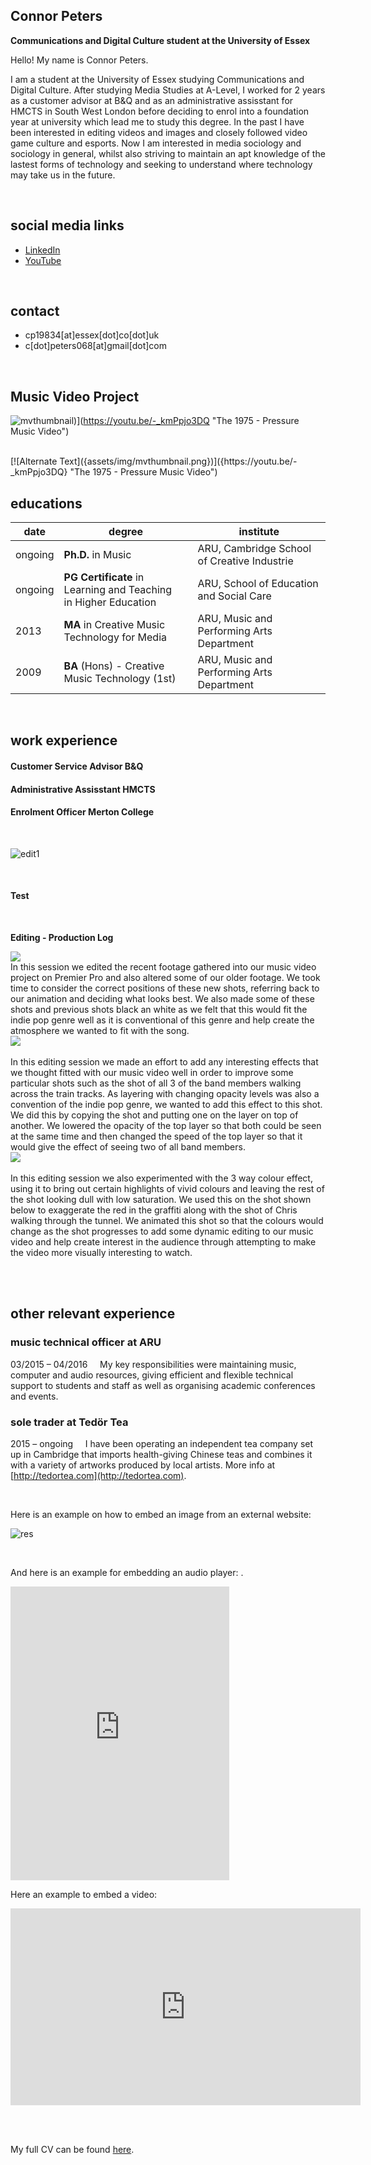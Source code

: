 

## Connor Peters
**Communications and Digital Culture student at the University of Essex**  

Hello! My name is Connor Peters. 

I am a student at the University of Essex studying Communications and Digital Culture. After studying Media Studies at A-Level, I worked for 2 years as a customer advisor at B&Q and as an administrative assisstant for HMCTS in South West London before deciding to enrol into a foundation year at university which lead me to study this degree. In the past I have been interested in editing videos and images and closely followed video game culture and esports. Now I am interested in media sociology and sociology in general, whilst also striving to maintain an apt knowledge of the lastest forms of technology and seeking to understand where technology may take us in the future.

<br>

## social media links
- [LinkedIn](https://www.linkedin.com/in/connor-p-80676b121/)
- [YouTube]()

<br>

## contact
- cp19834[at]essex[dot]co[dot]uk
- c[dot]peters068[at]gmail[dot]com

<br>

## Music Video Project
![mvthumbnail](assets/img/mvthumbnail.png))](https://youtu.be/-_kmPpjo3DQ "The 1975 - Pressure Music Video")<br>

<br>
[![Alternate Text]({assets/img/mvthumbnail.png})]({https://youtu.be/-_kmPpjo3DQ} "The 1975 - Pressure Music Video")

## educations

| date | degree | institute |
--- | --- | ---
|ongoing|**Ph.D.** in Music |ARU, Cambridge School of Creative Industrie
| ongoing | **PG Certificate** in Learning and Teaching <br> in Higher Education | ARU, School of Education and Social Care
| 2013 | **MA** in Creative Music Technology for Media | ARU, Music and Performing Arts Department
| 2009 | **BA** (Hons) - Creative Music Technology (1st) | ARU, Music and Performing Arts Department  |

<br>

## work experience
#### Customer Service Advisor B&Q
#### Administrative Assisstant HMCTS
#### Enrolment Officer Merton College
<br>


 ![edit1](assets/img/edit1.png)
 
 <br>
 
 #### Test


<br>


**Editing - Production Log**

[![](https://1.bp.blogspot.com/-hCNNFhGZvoM/WEnkC7I92iI/AAAAAAAAA9o/KZSumgLKXPctayThejTJBC9txFQlaBOvgCLcB/s400/Screen%2BShot%2B2016-11-29%2Bat%2B11.34.19.png)](https://1.bp.blogspot.com/-hCNNFhGZvoM/WEnkC7I92iI/AAAAAAAAA9o/KZSumgLKXPctayThejTJBC9txFQlaBOvgCLcB/s1600/Screen%2BShot%2B2016-11-29%2Bat%2B11.34.19.png)
<br>
In this session we edited the recent footage gathered into our music video project on Premier Pro and also altered some of our older footage. We took time to consider the correct positions of these new shots, referring back to our animation and deciding what looks best. We also made some of these shots and previous shots black an white as we felt that this would fit the indie pop genre well as it is conventional of this genre and help create the atmosphere we wanted to fit with the song. 
<br>
[![](https://4.bp.blogspot.com/-HulT7ASXIsg/WEnkCqr-orI/AAAAAAAAA9k/qwvPNzFXyyYvpb1YsZSOgXRV8OEZpGkOACLcB/s400/Screen%2BShot%2B2016-11-29%2Bat%2B11.34.44.png)](https://4.bp.blogspot.com/-HulT7ASXIsg/WEnkCqr-orI/AAAAAAAAA9k/qwvPNzFXyyYvpb1YsZSOgXRV8OEZpGkOACLcB/s1600/Screen%2BShot%2B2016-11-29%2Bat%2B11.34.44.png)  
<br>
In this editing session we made an effort to add any interesting effects that we thought fitted with our music video well in order to improve some particular shots such as the shot of all 3 of the band members walking across the train tracks. As layering with changing opacity levels was also a convention of the indie pop genre, we wanted to add this effect to this shot. We did this by copying the shot and putting one on the layer on top of another. We lowered the opacity of the top layer so that both could be seen at the same time and then changed the speed of the top layer so that it would give the effect of seeing two of all band members. 
<br>
[![](https://2.bp.blogspot.com/-8UT5VQRJ9QI/WEnkC5FiwbI/AAAAAAAAA9s/WdgoF11y_-8M0YQeSjdyKKbXY_Nt6zGigCLcB/s400/Screen%2BShot%2B2016-11-29%2Bat%2B12.14.11.png)](https://2.bp.blogspot.com/-8UT5VQRJ9QI/WEnkC5FiwbI/AAAAAAAAA9s/WdgoF11y_-8M0YQeSjdyKKbXY_Nt6zGigCLcB/s1600/Screen%2BShot%2B2016-11-29%2Bat%2B12.14.11.png)  
<br>
In this editing session we also experimented with the 3 way colour effect, using it to bring out certain highlights of vivid colours and leaving the rest of the shot looking dull with low saturation. We used this on the shot shown below to exaggerate the red in the graffiti along with the shot of Chris walking through the tunnel. We animated this shot so that the colours would change as the shot progresses to add some dynamic editing to our music video and help create interest in the audience through attempting to make the video more visually interesting to watch.

  
 

<br>

<br>

## other relevant experience
### music technical officer at ARU
03/2015 – 04/2016 &nbsp; &nbsp; My key responsibilities were maintaining music, computer and audio resources, giving efficient and flexible technical support to students and staff as well as organising academic conferences and events.

### sole trader at Tedör Tea
2015 – ongoing &nbsp; &nbsp; I have been operating an independent tea company set up in Cambridge that imports health-giving Chinese teas and combines it with a variety of artworks produced by local artists. More info at [http://tedortea.com](http://tedortea.com).

<br>

Here is an example on how to embed an image from an external website:

![res](https://khofstadter.com/assets/img/2005-04-01-khofstadter-painting-fraction.jpg)

<br>

And here is an example for embedding an audio player:
.
<br>

<iframe style="border: 0; width: 350px; height: 470px;" src="https://bandcamp.com/EmbeddedPlayer/album=3437348308/size=large/bgcol=ffffff/linkcol=0687f5/tracklist=false/transparent=true/" seamless><a href="https://tedor.bandcamp.com/album/secret-place-remixes">Secret Place + Remixes by Krisztián | tEdör | Hofstädter</a></iframe>

<br>

Here an example to embed a video:

<iframe width="560" height="315" src="https://www.youtube.com/embed/2nk_eLk1kGY" title="YouTube video player" frameborder="0" allow="accelerometer; autoplay; clipboard-write; encrypted-media; gyroscope; picture-in-picture" allowfullscreen></iframe>

<br><br> 

My full CV can be found [here](https://khofstadter.com/assets/doc/KHofstader-CV.pdf).
